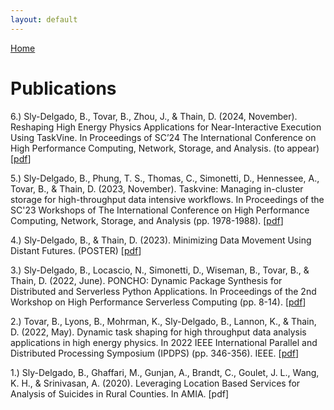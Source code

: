 ```yaml
---
layout: default
---
```


[Home](./)

# Publications

6.) Sly-Delgado, B., Tovar, B., Zhou, J., & Thain, D. (2024, November). Reshaping High Energy Physics Applications for Near-Interactive Execution Using TaskVine. In Proceedings of SC’24 The International Conference on High Performance Computing, Network, Storage, and Analysis. (to appear) [[pdf](https://ccl.cse.nd.edu/research/papers/reshaping-sc-2024.pdf)]

5.) Sly-Delgado, B., Phung, T. S., Thomas, C., Simonetti, D., Hennessee, A., Tovar, B., & Thain, D. (2023, November). Taskvine: Managing in-cluster storage for high-throughput data intensive workflows. In Proceedings of the SC'23 Workshops of The International Conference on High Performance Computing, Network, Storage, and Analysis (pp. 1978-1988). [[pdf](https://ccl.cse.nd.edu/research/papers/taskvine-works-2023.pdf)]

4.) Sly-Delgado, B., & Thain, D. (2023). Minimizing Data Movement Using Distant Futures. (POSTER) [[pdf](https://ccl.cse.nd.edu/research/papers/futures-sc-2023.pdf)]

3.) Sly-Delgado, B., Locascio, N., Simonetti, D., Wiseman, B., Tovar, B., & Thain, D. (2022, June). PONCHO: Dynamic Package Synthesis for Distributed and Serverless Python Applications. In Proceedings of the 2nd Workshop on High Performance Serverless Computing (pp. 8-14). [[pdf](https://ccl.cse.nd.edu/research/papers/poncho-hips-2022.pdf)]

2.) Tovar, B., Lyons, B., Mohrman, K., Sly-Delgado, B., Lannon, K., & Thain, D. (2022, May). Dynamic task shaping for high throughput data analysis applications in high energy physics. In 2022 IEEE International Parallel and Distributed Processing Symposium (IPDPS) (pp. 346-356). IEEE. [[pdf](https://ccl.cse.nd.edu/research/papers/topEFT-IPDPS-2022.pdf)]

1.) Sly-Delgado, B., Ghaffari, M., Gunjan, A., Brandt, C., Goulet, J. L., Wang, K. H., & Srinivasan, A. (2020). Leveraging Location Based Services for Analysis of Suicides in Rural Counties. In AMIA. [pdf]


